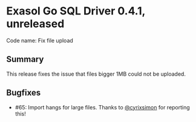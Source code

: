 # Exasol Go SQL Driver 0.4.1, unreleased

Code name: Fix file upload
## Summary

This release fixes the issue that files bigger 1MB could not be uploaded.

## Bugfixes

* #65: Import hangs for large files. Thanks to [@cyrixsimon](https://github.com/cyrixsimon) for reporting this!
